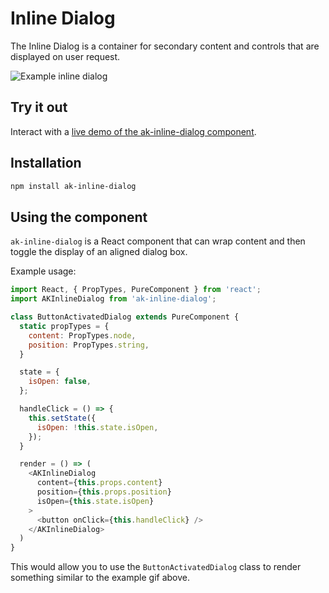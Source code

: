 # Inline Dialog

The Inline Dialog is a container for secondary content and controls that are displayed on user request.

![Example inline dialog](http://i.imgur.com/y4YJ27Y.gif)

## Try it out

Interact with a [live demo of the ak-inline-dialog component](https://aui-cdn.atlassian.com/atlaskit/stories/ak-inline-dialog/@VERSION@/).

## Installation

```sh
npm install ak-inline-dialog
```

## Using the component

`ak-inline-dialog` is a React component that can wrap content and then toggle the display of an aligned dialog box.

Example usage:

```js
import React, { PropTypes, PureComponent } from 'react';
import AKInlineDialog from 'ak-inline-dialog';

class ButtonActivatedDialog extends PureComponent {
  static propTypes = {
    content: PropTypes.node,
    position: PropTypes.string,
  }

  state = {
    isOpen: false,
  };

  handleClick = () => {
    this.setState({
      isOpen: !this.state.isOpen,
    });
  }

  render = () => (
    <AKInlineDialog
      content={this.props.content}
      position={this.props.position}
      isOpen={this.state.isOpen}
    >
      <button onClick={this.handleClick} />
    </AKInlineDialog>
  )
}
```

This would allow you to use the `ButtonActivatedDialog` class to render something similar to the example gif above.
